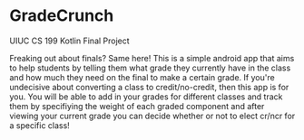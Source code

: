 # GradeCrunch

UIUC CS 199 Kotlin Final Project

Freaking out about finals? Same here!
This is a simple android app that aims to help students by telling them what grade they currently have in the class 
and how much they need on the final to make a certain grade. 
If you're undecisive about converting a class to credit/no-credit, then this app is for you. 
You will be able to add in your grades for different classes and track them by specifiying the weight of each graded 
component and after viewing your current grade you can decide whether or not to elect cr/ncr for a specific class!
